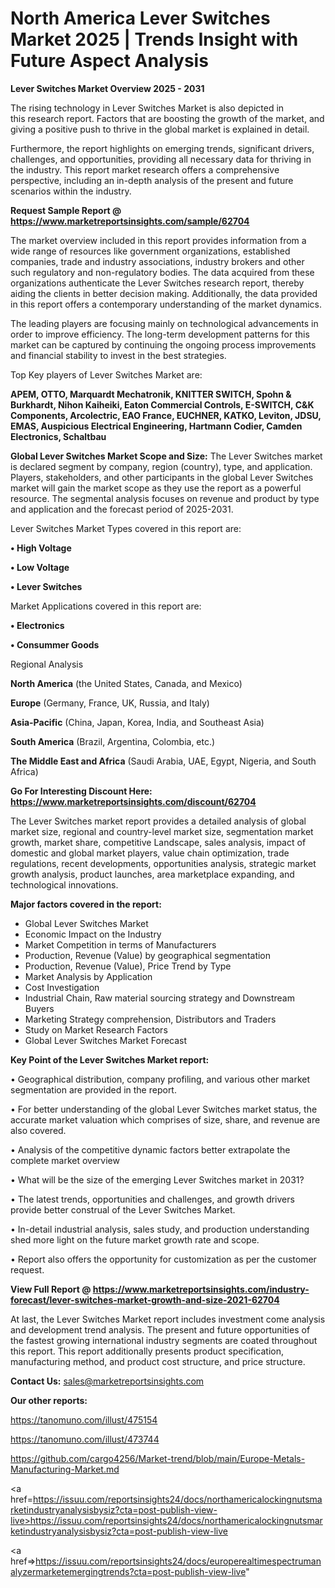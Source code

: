  # North America Lever Switches Market 2025 | Trends Insight with Future Aspect Analysis

<Strong> Lever Switches Market Overview 2025 - 2031</strong>

The rising technology in Lever Switches Market is also depicted in this research report. Factors that are boosting the growth of the market, and giving a positive push to thrive in the global market is explained in detail.

Furthermore, the report highlights on emerging trends, significant drivers, challenges, and opportunities, providing all necessary data for thriving in the industry. This report market research offers a comprehensive perspective, including an in-depth analysis of the present and future scenarios within the industry.

<strong>Request Sample Report @ <a href=https://www.marketreportsinsights.com/sample/62704>https://www.marketreportsinsights.com/sample/62704</a></strong>

The market overview included in this report provides information from a wide range of resources like government organizations, established companies, trade and industry associations, industry brokers and other such regulatory and non-regulatory bodies. The data acquired from these organizations authenticate the Lever Switches research report, thereby aiding the clients in better decision making. Additionally, the data provided in this report offers a contemporary understanding of the market dynamics.

The leading players are focusing mainly on technological advancements in order to improve efficiency. The long-term development patterns for this market can be captured by continuing the ongoing process improvements and financial stability to invest in the best strategies.

Top Key players of Lever Switches Market are:

<strong>APEM, OTTO, Marquardt Mechatronik, KNITTER SWITCH, Spohn & Burkhardt, Nihon Kaiheiki, Eaton Commercial Controls, E-SWITCH, C&K Components, Arcolectric, EAO France, EUCHNER, KATKO, Leviton, JDSU, EMAS, Auspicious Electrical Engineering, Hartmann Codier, Camden Electronics, Schaltbau</strong>

<strong><b>Global Lever Switches Market Scope and Size:</b></strong>
The Lever Switches market is declared segment by company, region (country), type, and application. Players, stakeholders, and other participants in the global Lever Switches market will gain the market scope as they use the report as a powerful resource. The segmental analysis focuses on revenue and product by type and application and the forecast period of 2025-2031.

Lever Switches Market Types covered in this report are:

<strong>• High Voltage

• Low Voltage

• Lever Switches</strong>

Market Applications covered in this report are:

<strong>• Electronics

• Consummer Goods</strong> 

Regional Analysis

<strong>North America</strong> (the United States, Canada, and Mexico)

<strong>Europe</strong> (Germany, France, UK, Russia, and Italy)

<strong>Asia-Pacific</strong> (China, Japan, Korea, India, and Southeast Asia)

<strong>South America</strong> (Brazil, Argentina, Colombia, etc.)

<strong>The Middle East and Africa</strong> (Saudi Arabia, UAE, Egypt, Nigeria, and South Africa)

<strong>Go For Interesting Discount Here: <a href=https://www.marketreportsinsights.com/discount/62704>https://www.marketreportsinsights.com/discount/62704</a></strong>

The Lever Switches market report provides a detailed analysis of global market size, regional and country-level market size, segmentation market growth, market share, competitive Landscape, sales analysis, impact of domestic and global market players, value chain optimization, trade regulations, recent developments, opportunities analysis, strategic market growth analysis, product launches, area marketplace expanding, and technological innovations.

<strong><b>Major factors covered in the report:</b></strong>
<ul>
  <li>Global Lever Switches Market </li>
  <li>Economic Impact on the Industry</li>
  <li>Market Competition in terms of Manufacturers</li>
  <li>Production, Revenue (Value) by geographical segmentation</li>
  <li>Production, Revenue (Value), Price Trend by Type</li>
  <li>Market Analysis by Application</li>
  <li>Cost Investigation</li>
  <li>Industrial Chain, Raw material sourcing strategy and Downstream Buyers</li>
  <li>Marketing Strategy comprehension, Distributors and Traders</li>
  <li>Study on Market Research Factors</li>
  <li>Global Lever Switches Market Forecast</li>
</ul>

<strong><b>Key Point of the Lever Switches Market report:</b></strong>

• Geographical distribution, company profiling, and various other market segmentation are provided in the report.

• For better understanding of the global Lever Switches market status, the accurate market valuation which comprises of size, share, and revenue are also covered.

• Analysis of the competitive dynamic factors better extrapolate the complete market overview

• What will be the size of the emerging Lever Switches market in 2031?

• The latest trends, opportunities and challenges, and growth drivers provide better construal of the Lever Switches Market.

• In-detail industrial analysis, sales study, and production understanding shed more light on the future market growth rate and scope.

• Report also offers the opportunity for customization as per the customer request.

<strong><b>View Full Report @ <a href=https://www.marketreportsinsights.com/industry-forecast/lever-switches-market-growth-and-size-2021-62704>https://www.marketreportsinsights.com/industry-forecast/lever-switches-market-growth-and-size-2021-62704</a></b></strong>


At last, the Lever Switches Market report includes investment come analysis and development trend analysis. The present and future opportunities of the fastest growing international industry segments are coated throughout this report. This report additionally presents product specification, manufacturing method, and product cost structure, and price structure.

<strong>Contact Us:</strong>
sales@marketreportsinsights.com

<strong>Our other reports:</strong>

<a href=https://tanomuno.com/illust/475154>https://tanomuno.com/illust/475154</a>

<a href=https://tanomuno.com/illust/473744>https://tanomuno.com/illust/473744</a>

<a href=https://github.com/cargo4256/Market-trend/blob/main/Europe-Metals-Manufacturing-Market.md>https://github.com/cargo4256/Market-trend/blob/main/Europe-Metals-Manufacturing-Market.md</a>

<a href=https://issuu.com/reportsinsights24/docs/northamericalockingnutsmarketindustryanalysisbysiz?cta=post-publish-view-live>https://issuu.com/reportsinsights24/docs/northamericalockingnutsmarketindustryanalysisbysiz?cta=post-publish-view-live</a>

<a href=>https://issuu.com/reportsinsights24/docs/europerealtimespectrumanalyzermarketemergingtrends?cta=post-publish-view-live</a>"
